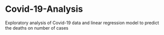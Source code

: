 # Covid-19-Analysis

Exploratory analysis of Covid-19 data and linear regression model to predict the deaths on number of cases
 
